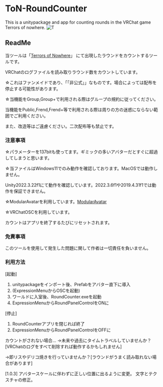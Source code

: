 # ToN-RoundCounter
This is a unitypackage and app for counting rounds in the VRChat game Terrors of nowhere.
![T](https://github.com/user-attachments/assets/6cb31e9b-92df-416a-ab43-5d360a908c85)

## ReadMe
当ツールは「[Terrors of Nowhere](https://vrchat.com/home/world/wrld_a61cdabe-1218-4287-9ffc-2a4d1414e5bd)」
にて出現したラウンドをカウントするツールです。


VRChatのログファイルを読み取りラウンド数をカウントしています。

☆これはファンメイドであり、「「非公式」」なものです。場合によっては配布を停止する可能性があります。


☆当機能をGroup,Group+で利用される際はグループの規約に従ってください。

当機能をPublic,Frend,Frend+等で利用される際は周りの方の迷惑にならない範囲でご利用ください。

また、改造等はご遠慮ください。二次配布等も禁止です。


### 注意事項

☆パラメーターを137bitも使ってます。ギミックの多いアバターだとすぐに超過してしまうと思います。

☆当ファイルはWindows11でのみ動作を確認しております。MacOSでは動作しません。

Unity2022.3.22f1にて動作を確認しています。2022.3.6f1や2019.4.31f1では動作を保証できません。

☆ModularAvatarを利用しています。[ModularAvatar](https://modular-avatar.nadena.dev)

☆VRChatOSCを利用しています。

カウントはアプリを終了するたびにリセットされます。


### 免責事項

このツールを使用して発生した問題に関して作者は一切責任を負いません。

### 利用方法
[起動]
1. unitypackageをインポート後、Prefabをアバター直下に導入
2. (ExpressionMenuからOSCを起動)
3. ワールドに入室後、RoundCounter.exeを起動
4. ExpressionMenuからRoundPanelControlをONに

[停止]
1. RoundCounterアプリを閉じれば終了
2. ExpressionMenuからRoundPanelControlをOFFに

カウントがされない場合...
→未来や過去にタイムトラベルしていませんか？[VRChatのログをすべて削除すれば動作するかもしれません]

→即リスやデリコ焼きを行っていませんか？[ラウンドがうまく読み取れない場合があります]




[1.0.3]
アバタースケールに伴わずに正しい位置に出るように変更。
文字とテクスチャの修正。

